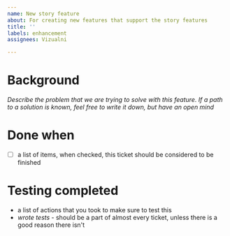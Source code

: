 ```yaml
---
name: New story feature
about: For creating new features that support the story features
title: ''
labels: enhancement
assignees: Vizualni

---
```


# Background

_Describe the problem that we are trying to solve with this feature._
_If a path to a solution is known, feel free to write it down, but have an open mind_

# Done when

- [ ] a list of items, when checked, this ticket should be considered to be finished

# Testing completed

- a list of actions that you took to make sure to test this
- _wrote tests_ - should be a part of almost every ticket, unless there is a good reason there isn't
